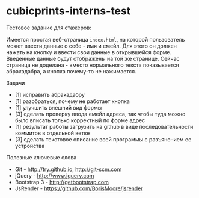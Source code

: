 cubicprints-interns-test
========================

Тестовое задание для стажеров: 

Имеется простая веб-страница `index.html`, на которой пользователь может ввести данные о себе - имя и емейл. Для этого он должен нажать на кнопку и ввести свои данные в открывшейся форме. Введенные данные будут отображены на той же странице. Сейчас страница не доделана - вместо нормального текста показывается абракадабра, а кнопка почему-то не нажимается.

Задачи
* [1] исправить абракадабру
* [1] разобраться, почему не работает кнопка
* [1] улучшить внешний вид формы
* [3] сделать проверку ввода емейл адреса, так чтобы туда можно было вписать только корректный по форме адрес
* [1] результат работы загрузить на github в виде последовательности коммитов в отдельной ветке
* [3] сделать текстовое описание всей программы с разъянением ее устройства

Полезные ключевые слова
* Git - http://try.github.io, http://git-scm.com
* jQuery - http://www.jquery.com
* Bootstrap 3 - http://getbootstrap.com
* JsRender - https://github.com/BorisMoore/jsrender
